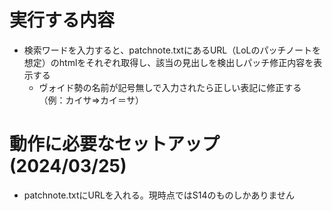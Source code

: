 # 実行する内容
- 検索ワードを入力すると、patchnote.txtにあるURL（LoLのパッチノートを想定）のhtmlをそれぞれ取得し、該当の見出しを検出しパッチ修正内容を表示する
  - ヴォイド勢の名前が記号無しで入力されたら正しい表記に修正する（例：カイサ⇒カイ＝サ）
# 動作に必要なセットアップ(2024/03/25)
- patchnote.txtにURLを入れる。現時点ではS14のものしかありません
